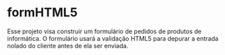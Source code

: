 # formHTML5
Esse projeto visa construir um formulário de pedidos de produtos de informática. O formulário usará a validação HTML5 para depurar a entrada nolado do cliente antes de ela ser enviada.
